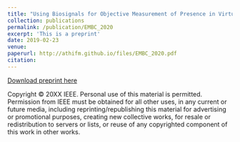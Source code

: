 ```yaml
---
title: "Using Biosignals for Objective Measurement of Presence in Virtual Reality Environments"
collection: publications
permalink: /publication/EMBC_2020
excerpt: 'This is a preprint'
date: 2019-02-23
venue: 
paperurl: http://athifm.github.io/files/EMBC_2020.pdf
citation: 
---
```

[Download preprint here](http://athifm.github.io/files/EMBC_2020.pdf)

Copyright
© 20XX IEEE.  Personal use of this material is permitted.  Permission from IEEE must be obtained for all other uses, in any current or future media, including reprinting/republishing this material for advertising or promotional purposes, creating new collective works, for resale or redistribution to servers or lists, or reuse of any copyrighted component of this work in other works.
